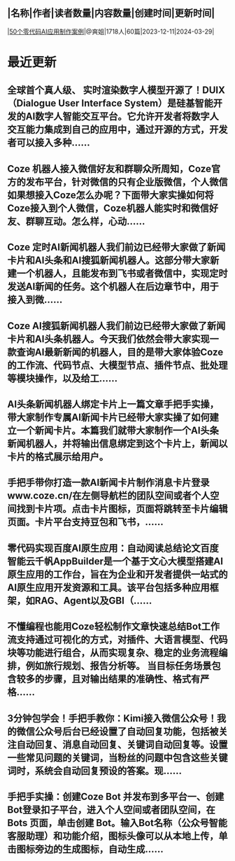 |名称|作者|读者数量|内容数量|创建时间|更新时间|
---
|[50个零代码AI应用制作案例](https://xiaobot.net/p/wsvictoria?refer=0b133df9-27dc-423b-8101-639049001c13)|@爽姐|1718人|60篇|2023-12-11|2024-03-29|

# 最近更新
## 全球首个真人级、 实时渲染数字人模型开源了！DUIX（Dialogue User Interface System）是硅基智能开发的AI数字人智能交互平台。它允许开发者将数字人交互能力集成到自己的应用中，通过开源的方式，开发者可以接入多种......
## Coze 机器人接入微信好友和群聊众所周知，Coze官方的发布平台，针对微信的只有企业版微信，个人微信如果想接入Coze怎么办呢？下面带大家实操如何将Coze接入到个人微信，Coze机器人能实时和微信好友、群聊互动。怎么样，心动......
## Coze 定时AI新闻机器人我们前边已经带大家做了新闻卡片和AI头条和AI搜狐新闻机器人。这部分带大家新建一个机器人，且能发布到飞书或者微信中，实现定时发送AI新闻的任务。这个机器人在后边章节中，用于接入到微......
## Coze AI搜狐新闻机器人我们前边已经带大家做了新闻卡片和AI头条机器人。今天我们依然会带大家实现一款查询AI最新新闻的机器人，目的是带大家体验Coze的工作流、代码节点、大模型节点、插件节点、批处理等模块操作，以及给工......
## AI头条新闻机器人绑定卡片上一篇文章手把手实操，带大家制作专属AI新闻卡片已经带大家实操了如何建立一个新闻卡片。本篇我们就带大家制作一个AI头条新闻机器人，并将输出信息绑定到这个卡片上，新闻以卡片的格式展示给用户。
## 手把手带你打造一款AI新闻卡片制作消息卡片登录www.coze.cn/在左侧导航栏的团队空间或者个人空间找到卡片项。点击卡片图标，页面将跳转至卡片编辑页面。卡片平台支持豆包和飞书，......
## 零代码实现百度AI原生应用：自动阅读总结论文百度智能云千帆AppBuilder是一个基于文心大模型搭建AI原生应用的工作台，旨在为企业和开发者提供一站式的AI原生应用开发资源和工具。该平台包括多种应用框架，如RAG、Agent以及GBI（......
## 不懂编程也能用Coze轻松制作文章快速总结Bot工作流支持通过可视化的方式，对插件、大语言模型、代码块等功能进行组合，从而实现复杂、稳定的业务流程编排，例如旅行规划、报告分析等。 当目标任务场景包含较多的步骤，且对输出结果的准确性、格式有严格......
## 3分钟包学会！手把手教你：Kimi接入微信公众号！我的微信公众号后台已经设置了自动回复功能，包括被关注自动回复、消息自动回复、关键词自动回复等。设置一些常见问题的关键词，当粉丝的问题中包含这些关键词时，系统会自动回复预设的答案。现......
## 手把手实操：创建Coze Bot 并发布到多平台一、创建Bot登录扣子平台，进入个人空间或者团队空间，在Bots 页面，单击创建 Bot。输入Bot名称（公众号智能客服助理）和功能介绍，图标头像可以从本地上传，单击图标旁边的生成图标，自动生成......

